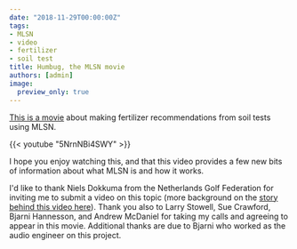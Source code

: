 ```yaml
---
date: "2018-11-29T00:00:00Z"
tags:
- MLSN
- video
- fertilizer
- soil test
title: Humbug, the MLSN movie
authors: [admin]
image:
  preview_only: true
---
```


[This is a movie](https://youtu.be/5NrnNBi4SWY) about making fertilizer recommendations from soil tests using MLSN. 

{{< youtube "5NrnNBi4SWY" >}}
<br>

I hope you enjoy watching this, and that this video provides a few new bits of information about what MLSN is and how it works.

I'd like to thank Niels Dokkuma from the Netherlands Golf Federation for inviting me to submit a video on this topic (more background on the [story behind this video here](/post/new-mlsn-movie-trailer/)). Thank you also to Larry Stowell, Sue Crawford, Bjarni Hannesson, and Andrew McDaniel for taking my calls and agreeing to appear in this movie. Additional thanks are due to Bjarni who worked as the audio engineer on this project.



